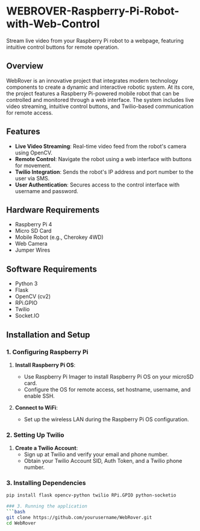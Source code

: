 # WEBROVER-Raspberry-Pi-Robot-with-Web-Control
Stream live video from your Raspberry Pi robot to a webpage, featuring intuitive control buttons for remote operation.

## Overview
WebRover is an innovative project that integrates modern technology components to create a dynamic and interactive robotic system. At its core, the project features a Raspberry Pi-powered mobile robot that can be controlled and monitored through a web interface. The system includes live video streaming, intuitive control buttons, and Twilio-based communication for remote access.

## Features
- **Live Video Streaming**: Real-time video feed from the robot's camera using OpenCV.
- **Remote Control**: Navigate the robot using a web interface with buttons for movement.
- **Twilio Integration**: Sends the robot's IP address and port number to the user via SMS.
- **User Authentication**: Secures access to the control interface with username and password.

## Hardware Requirements
- Raspberry Pi 4
- Micro SD Card
- Mobile Robot (e.g., Cherokey 4WD)
- Web Camera
- Jumper Wires

## Software Requirements
- Python 3
- Flask
- OpenCV (cv2)
- RPi.GPIO
- Twilio
- Socket.IO

## Installation and Setup

### 1. Configuring Raspberry Pi
1. **Install Raspberry Pi OS**:
   - Use Raspberry Pi Imager to install Raspberry Pi OS on your microSD card.
   - Configure the OS for remote access, set hostname, username, and enable SSH.

2. **Connect to WiFi**:
   - Set up the wireless LAN during the Raspberry Pi OS configuration.

### 2. Setting Up Twilio
1. **Create a Twilio Account**:
   - Sign up at Twilio and verify your email and phone number.
   - Obtain your Twilio Account SID, Auth Token, and a Twilio phone number.

### 3. Installing Dependencies
```bash
pip install flask opencv-python twilio RPi.GPIO python-socketio

### 3. Running the application
```bash
git clone https://github.com/yourusername/WebRover.git
cd WebRover

